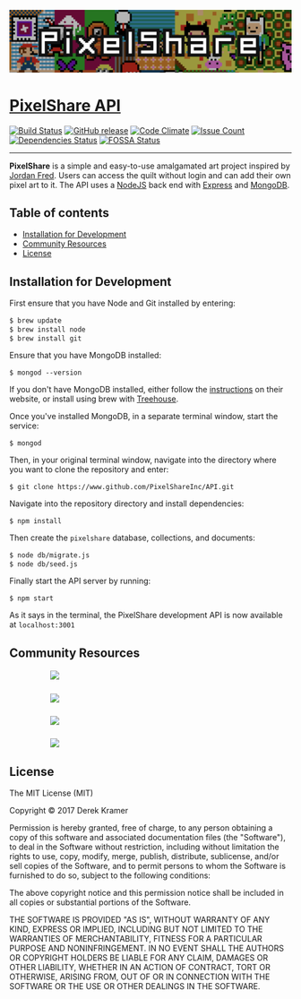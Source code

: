 ![PixelShare](readme-src/banner.png)

# [PixelShare API](https://github.com/PixelShareInc/API "PixelShare API")

[![Build Status](https://travis-ci.org/PixelShareInc/API.svg?branch=master)](https://travis-ci.org/PixelShareInc/API)
[![GitHub release](https://img.shields.io/github/release/PixelShareInc/pixelshare.svg)]()
[![Code Climate](https://codeclimate.com/github/PixelShareInc/API/badges/gpa.svg)](https://codeclimate.com/github/PixelShareInc/API)
[![Issue Count](https://codeclimate.com/github/PixelShareInc/API/badges/issue_count.svg)](https://codeclimate.com/github/PixelShareInc/API)
[![Dependencies Status](https://david-dm.org/PixelShareInc/API.svg)](https://david-dm.org/PixelShareInc/API)
[![FOSSA Status](https://app.fossa.io/api/projects/git%2Bgithub.com%2FPixelShareInc%2FAPI.svg?type=shield)](https://app.fossa.io/projects/git%2Bgithub.com%2FPixelShareInc%2FAPI?ref=badge_shield)

---

**PixelShare** is a simple and easy-to-use amalgamated art project inspired by [Jordan Fred](https://github.com/JCFred). Users can access the quilt without login and can add their own pixel art to it. The API uses a [NodeJS](https://nodejs.org) back end with [Express](https://expressjs.com) and [MongoDB](https://mongodb.com).  

## Table of contents

- [Installation for Development](#Installation)
- [Community Resources](#Resources)
- [License](#License)

## <a name="Installation"><a>Installation for Development

First ensure that you have Node and Git installed by entering:

```
$ brew update
$ brew install node
$ brew install git
```

Ensure that you have MongoDB installed:

```
$ mongod --version
```

If you don't have MongoDB installed, either follow the [instructions](https://docs.mongodb.com/manual/tutorial/install-mongodb-on-os-x/) on their website, or install using brew with [Treehouse](https://treehouse.github.io/installation-guides/mac/mongo-mac.html).

Once you've installed MongoDB, in a separate terminal window, start the service:

```
$ mongod
```

Then, in your original terminal window, navigate into the directory where you want to clone the repository and enter:

```
$ git clone https://www.github.com/PixelShareInc/API.git
```

Navigate into the repository directory and install dependencies:

```
$ npm install
```

Then create the `pixelshare` database, collections, and documents:

```
$ node db/migrate.js
$ node db/seed.js
```

Finally start the API server by running:

```
$ npm start
```

As it says in the terminal, the PixelShare development API is now available at `localhost:3001`

## <a name="Resources"><a>Community Resources


##### &emsp;&emsp;&emsp;&emsp;&emsp; [<img src="https://upload.wikimedia.org/wikipedia/commons/thumb/7/7e/Node.js_logo_2015.svg/591px-Node.js_logo_2015.svg.png" height="50" align="top">](https://nodejs.org)
##### &emsp;&emsp;&emsp;&emsp;&emsp; [<img src="http://www.amt.in/img/services/express.png" height="50" align="top">](https://expressjs.com)
##### &emsp;&emsp;&emsp;&emsp;&emsp; [<img src="https://media.licdn.com/mpr/mpr/AAEAAQAAAAAAAAomAAAAJDQ1YTIwYmUxLWE2ZmYtNDI3NS04YmI5LTI2OTRiNzM4N2M1YQ.png" height="50" align="top">](http://www.socket.io)
##### &emsp;&emsp;&emsp;&emsp;&emsp; [<img src="https://webassets.mongodb.com/_com_assets/cms/MongoDB-Logo-5c3a7405a85675366beb3a5ec4c032348c390b3f142f5e6dddf1d78e2df5cb5c.png" height="50" align="top">](https://mongodb.com)

## <a name="License"><a>License

The MIT License (MIT)

Copyright &copy; 2017 Derek Kramer

Permission is hereby granted, free of charge, to any person obtaining a copy of this software and associated documentation files (the "Software"), to deal in the Software without restriction, including without limitation the rights to use, copy, modify, merge, publish, distribute, sublicense, and/or sell copies of the Software, and to permit persons to whom the Software is furnished to do so, subject to the following conditions:

The above copyright notice and this permission notice shall be included in all copies or substantial portions of the Software.

THE SOFTWARE IS PROVIDED "AS IS", WITHOUT WARRANTY OF ANY KIND, EXPRESS OR IMPLIED, INCLUDING BUT NOT LIMITED TO THE WARRANTIES OF MERCHANTABILITY, FITNESS FOR A PARTICULAR PURPOSE AND NONINFRINGEMENT. IN NO EVENT SHALL THE AUTHORS OR COPYRIGHT HOLDERS BE LIABLE FOR ANY CLAIM, DAMAGES OR OTHER LIABILITY, WHETHER IN AN ACTION OF CONTRACT, TORT OR OTHERWISE, ARISING FROM, OUT OF OR IN CONNECTION WITH THE SOFTWARE OR THE USE OR OTHER DEALINGS IN THE SOFTWARE.
